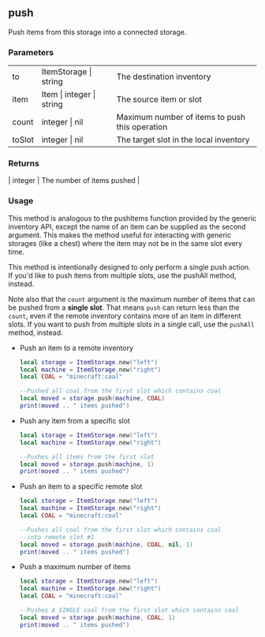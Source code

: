 ## push

Push items from this storage into a connected storage.

### Parameters

||||
|-|-|-|
| to | ItemStorage &#124; string | The destination inventory |
| item | Item &#124; integer &#124; string | The source item or slot |
| count | integer &#124; nil | Maximum number of items to push this operation |
| toSlot | integer &#124; nil | The target slot in the local inventory |

### Returns

| integer | The number of items pushed |

### Usage

This method is analogous to the pushItems function provided by the generic inventory API, except the name of an item can be supplied as the second argument. This makes the method useful for interacting with generic storages (like a chest) where the item may not be in the same slot every time.

This method is intentionally designed to only perform a single push action. If you'd like to push items from multiple slots, use the pushAll method, instead.

Note also that the `count` argument is the maximum number of items that can be pushed from a **single slot**. That means `push` can return less than the `count`, even if the remote inventory contains more of an item in different slots. If you want to push from multiple slots in a single call, use the `pushAll` method, instead.


* Push an item to a remote inventory
  ```lua
  local storage = ItemStorage.new("left")
  local machine = ItemStorage.new("right")
  local COAL = "minecraft:coal"
  
  --Pushed all coal from the first slot which contains coal
  local moved = storage.push(machine, COAL)
  print(moved .. " items pushed")
  ```

* Push any item from a specific slot
  ```lua
  local storage = ItemStorage.new("left")
  local machine = ItemStorage.new("right")

  --Pushes all items from the first slot 
  local moved = storage.push(machine, 1)
  print(moved .. " items pushed")
  ```

* Push an item to a specific remote slot
  ```lua
  local storage = ItemStorage.new("left")
  local machine = ItemStorage.new("right")
  local COAL = "minecraft:coal"

  --Pushes all coal from the first slot which contains coal
  --into remote slot #1
  local moved = storage.push(machine, COAL, nil, 1)
  print(moved .. " items pushed")
  ```

* Push a maximum number of items
  ```lua
  local storage = ItemStorage.new("left")
  local machine = ItemStorage.new("right")
  local COAL = "minecraft:coal"

  --Pushes A SINGLE coal from the first slot which contains coal
  local moved = storage.push(machine, COAL, 1)
  print(moved .. " items pushed")
  ```

